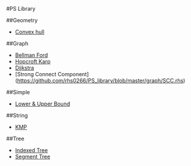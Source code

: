#PS Library  

##Geometry
* [Convex hull](https://github.com/rhs0266/PS_library/blob/master/geometry/convexhull.rhs)

##Graph
* [Bellman Ford](https://github.com/rhs0266/PS_library/blob/master/graph/BellmanFord.rhs)
* [Hopcroft Karp](https://github.com/rhs0266/PS_library/blob/master/graph/Hopcroft_Karp.bsw)
* [Dijkstra](https://github.com/rhs0266/PS_library/blob/master/graph/dijkstra.rhs)
* [Strong Connect Component]
(https://github.com/rhs0266/PS_library/blob/master/graph/SCC.rhs)

##Simple
* [Lower & Upper Bound](https://github.com/rhs0266/PS_library/blob/master/simple/lower%26upper%20bound.rhs)

##String
* [KMP](https://github.com/rhs0266/PS_library/blob/master/string/KMP.rhs)

##Tree
* [Indexed Tree](https://github.com/rhs0266/PS_library/blob/master/tree/indexed_tree.rhs)
* [Segment Tree](https://github.com/rhs0266/PS_library/blob/master/tree/segment_tree.rhs)
